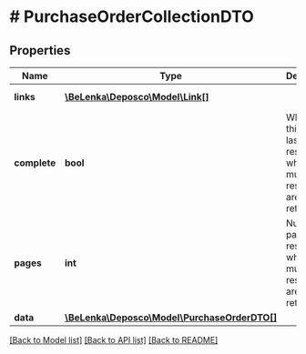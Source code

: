 # # PurchaseOrderCollectionDTO

## Properties

Name | Type | Description | Notes
------------ | ------------- | ------------- | -------------
**links** | [**\BeLenka\Deposco\Model\Link[]**](Link.md) |  | [optional] [readonly]
**complete** | **bool** | Whether this is the last page of resources when multiple resources are returned. | [optional] [readonly]
**pages** | **int** | Number of pages of resources when multiple resources are returned. | [optional] [readonly]
**data** | [**\BeLenka\Deposco\Model\PurchaseOrderDTO[]**](PurchaseOrderDTO.md) |  | [optional]

[[Back to Model list]](../../README.md#models) [[Back to API list]](../../README.md#endpoints) [[Back to README]](../../README.md)

